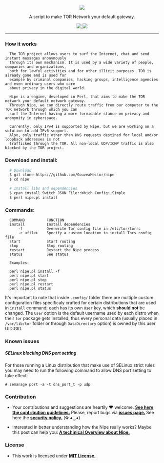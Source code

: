 <p align="center">
  <img src="https://heitorgouvea.me/images/publications/nipe-overview/logo.png">
  <p align="center">A script to make TOR Network your default gateway.</p>

  <p align="center">
    <a href="https://github.com/GouveaHeitor/nipe/blob/master/LICENSE.md">
      <img src="https://img.shields.io/badge/license-MIT-blue.svg">
    </a>
    <a href="https://github.com/GouveaHeitor/nipe/releases">
      <img src="https://img.shields.io/badge/version-0.9-blue.svg">
    </a>
  </p>
</p>

---


### How it works
```
  The TOR project allows users to surf the Internet, chat and send instant messages anonymously 
  through its own mechanism. It is used by a wide variety of people, companies and organizations, 
  both for lawful activities and for other illicit purposes. TOR is already gone and is used for 
  example by criminal companies, hacking groups, intelligence agencies and even ordinary users who care
  about privacy in the digital world. 
  
  Nipe is a engine, developed in Perl, that aims to make the TOR network your default network gateway. 
  Through Nipe, we can directly route traffic from our computer to the TOR network through which you can 
  surf the Internet having a more formidable stance on privacy and anonymity in cyberspace.
  
  Currently, only IPv4 is supported by Nipe, but we are working on a solution to add IPv6 support. 
  Also, only traffic other than DNS requests destined for local and/or loopback addresses is not 
  trafficked through the TOR. All non-local UDP/ICMP traffic is also blocked by the TOR project.
```


### Download and install:
```bash
  # Download
  $ git clone https://github.com/GouveaHeitor/nipe
  $ cd nipe
    
  # Install libs and dependencies
  $ cpan install Switch JSON File::Which Config::Simple
  $ perl nipe.pl install
```

### Commands:
```
  COMMAND          FUNCTION
  install          Install dependencies
  	  -f           Overwrite Tor config file in /etc/tor/torrc
      -c <file>    Specify a custom location to install Tors config file
  start            Start routing
  stop             Stop routing
  restart          Restart the Nipe process
  status           See status

  Examples:

  perl nipe.pl install -f
  perl nipe.pl start
  perl nipe.pl stop
  perl nipe.pl restart
  perl nipe.pl status
```

It's important to note that inside `.config/` folder there are multiple custom configuration files specificaly
crafted for certain distributions that are used in `install` command; each has its own `User` key, which __should
not__ be changed. The `User` option is the default username used by each distro when their `tor` package gets
installed, thus every personal data (usually placed in `/var/lib/tor` folder or through `DataDirectory` option) is
owned by this user UID:GID.

### Known issues

##### SELinux blocking DNS port setting

For those running a Linux distribution that make use of SELinux strict rules you may need to run the following
command to allow DNS port setting to take effect:

```
# semanage port -a -t dns_port_t -p udp
```

### Contribution

- Your contributions and suggestions are heartily ♥ welcome. [**See here the contribution guidelines.**](/.github/CONTRIBUTING.md) Please, report bugs via [**issues page.**](https://github.com/GouveaHeitor/nipe/issues) See here the [**security policy.**](./github/SECURITY.md) (✿ ◕‿◕) 

- Interested in better understanding how the Nipe really works? Maybe this post can help you: [**A techinical Overview about Nipe.**](https://heitorgouvea.me/2019/11/19/Nipe-Overview)

### License

- This work is licensed under [**MIT License.**](https://github.com/GouveaHeitor/nipe/blob/master/LICENSE.md)